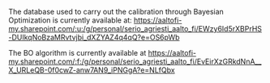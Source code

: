 The database used to carry out the calibration through Bayesian Optimization is currently available at: https://aaltofi-my.sharepoint.com/:u:/g/personal/serio_agriesti_aalto_fi/EWzy6Id5rXBPrHS-DUIkqNoBzaMRvtvjbi_dXZYAZ4q4qQ?e=OS6pWb


The BO algorithm is currently available at https://aaltofi-my.sharepoint.com/:f:/g/personal/serio_agriesti_aalto_fi/EvEirXzGRkdNnA__X_URLeQB-0f0cwZ-anw7AN9_iPNGgA?e=NLfQbx
